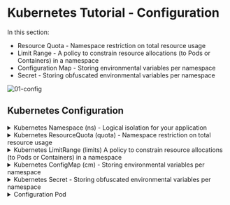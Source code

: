 # Kubernetes Tutorial - Configuration

In this section:

- Resource Quota - Namespace restriction on total resource usage
- Limit Range - A policy to constrain resource allocations (to Pods or Containers) in a namespace
- Configuration Map - Storing environmental variables per namespace
- Secret  - Storing obfuscated environmental variables per namespace

![01-config](https://user-images.githubusercontent.com/18049790/135598375-34b557bc-96fd-499b-bc02-c2bb0c743199.jpg)

## Kubernetes Configuration

<details class="faq box"><summary>Kubernetes Namespace (ns) - Logical isolation for your application</summary>
<p>

```bash
kubectl create namespace ns-bootcamp-configuration
kubectl config set-context --current --namespace=ns-bootcamp-configuration
```

</p>
</details>

<details class="faq box"><summary>Kubernetes ResourceQuota (quota) - Namespace restriction on total resource usage</summary>
<p>

xx

kubernetes.io bookmark: [Create a ResourceQuota](https://kubernetes.io/docs/tasks/administer-cluster/manage-resources/quota-memory-cpu-namespace/#create-a-resourcequota)

```bash
cat << EOF | kubectl apply -f -
apiVersion: v1
kind: ResourceQuota
metadata:
  name: my-quota  
spec:
  hard:
    cpu: 500Mi
    memory: 2G
EOF      
```

</p>
</details>

<details class="faq box"><summary>Kubernetes LimitRange (limits) A policy to constrain resource allocations (to Pods or Containers) in a namespace</summary>
<p>

xx

```bash
cat << EOF | kubectl apply -f -
apiVersion: v1
kind: LimitRange
metadata:
  name: my-limit-range  
spec:
  limits:
  - default:
      cpu: 250m
      memory: 256Mi
    defaultRequest:
      cpu: 100m
      memory: 128Mi
    type: Container 
EOF      
```

</p>
</details>

<details class="faq box"><summary>Kubernetes ConfigMap (cm) - Storing environmental variables per namespace</summary>
<p>

xx

kubernetes.io bookmark: [Define a container environment variable with data from a single ConfigMap](https://kubernetes.io/docs/tasks/configure-pod-container/configure-pod-configmap/#define-a-container-environment-variable-with-data-from-a-single-configmap)

```bash
cat << EOF | kubectl apply -f -
apiVersion: v1
kind: ConfigMap
metadata:
  name: my-configmap  
data:
  error-log-level: notice
EOF    
```

</p>
</details>

<details class="faq box"><summary>Kubernetes Secret  - Storing obfuscated environmental variables per namespace</summary>
<p>

xx

kubernetes.io bookmark: [Using Secrets as environment variables](https://kubernetes.io/docs/concepts/configuration/secret/#using-secrets-as-environment-variables)

```bash
cat << EOF | kubectl apply -f -
apiVersion: v1
kind: Secret
metadata:
  name: my-secret  
data:
  password: MTIzNDU2
  user: Ym9i
kind: Secret
metadata:
  name: my-secret
EOF    
```

</p>
</details>


<details class="faq box"><summary>Configuration Pod</summary>
<p>

```bash
cat << EOF | kubectl apply -f -
apiVersion: v1
kind: Pod
metadata:
  name: my-pod  
spec:
  containers:
  - name: my-container
    image: nginx:1.20.0
    ports:
    - containerPort: 80
    env: #👈👈👈 Environment Variable section
      - name: error-log-level
        valueFrom:
          configMapKeyRef:
            name: my-configmap  #👈👈👈 Configuration Map
            key: error-log-level
      - name: SECRET-ENV-USER
        valueFrom:
          secretKeyRef:
            name: my-secret  #👈👈👈 Secret
            key: user
      - name: SECRET-ENV-PASSWORD
        valueFrom:
          secretKeyRef:
            name: my-secret  #👈👈👈 Secret
            key: password
EOF    
```

<details class="faq box"><summary>Sample CKAD Questions</summary>
<p>

### Sample CKAD Questions

* [Sample CKAD Question - Secret](https://github.com/jamesbuckett/ckad-questions/blob/main/02-ckad-env-configuration-security.md#02-03-create-a-namespace-called-secret-namespace-create-a-secret-in-this-namespace-called-my-secret-the-secret-should-be-immutable-and-contain-the-literal-values-userbob-and-password123456-create-a-pod-called-called-secret-pod-using-the-nginx-image-the-pod-should-consume-the-secret-as-environmental-variables-secret-env-user-and-secret-env-password)
* [Sample CKAD Question - ResourceQuota](https://github.com/jamesbuckett/ckad-questions/blob/main/02-ckad-env-configuration-security.md#02-02-create-a-namespace-called-quota-namespace-create-a-resource-quota-for-this-namespace-called-my-quota-set-a-memory-reservation-of-2gi-set-a-cpu-reservation-of-500mi)

</p>
</details>

_End of Section_
